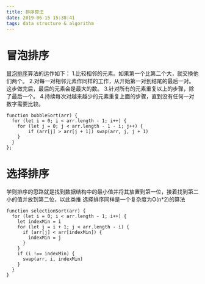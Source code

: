 ```yaml
---
title: 排序算法
date: 2019-06-15 15:38:41
tags: data structure & algorithm
---
```

# 冒泡排序
[冒泡排序](https://zh.wikipedia.org/wiki/%E5%86%92%E6%B3%A1%E6%8E%92%E5%BA%8F)算法的运作如下：
1.比较相邻的元素。如果第一个比第二个大，就交换他们两个。
2.对每一对相邻元素作同样的工作，从开始第一对到结尾的最后一对。这步做完后，最后的元素会是最大的数。
3.针对所有的元素重复以上的步骤，除了最后一个。
4.持续每次对越来越少的元素重复上面的步骤，直到没有任何一对数字需要比较。
```
function bubbleSort(arr) {
  for (let i = 0; i < arr.length - 1; i++) {
    for (let j = 0; j < arr.length - 1 - i; j++) {
        if (arr[j] > arr[j + 1]) swap(arr, j, j + 1)
    }
  }
};
```

# 选择排序
学则排序的思路就是找到数据结构中的最小值并将其放置到第一位，接着找到第二小的值并放到第二位，以此类推
选择排序同样是一个复杂度为O(n*2)的算法
```
function selectionSort(arr) {
  for (let i = 0; i < arr.length - 1; i++) {
    let indexMin = i
    for (let j = i + 1; j < arr.length - i) {
      if (arr[j] < arr[indexMin]) {
        indexMin = j
      }
    }
    if (i !== indexMin) {
      swap(arr, i, indexMin)
    }
  }
}
```